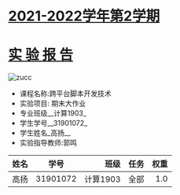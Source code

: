 
# [2021-2022学年第2学期](https://js-sigcc.vercel.app/#/lab/proj.final?id=_2021-2022%e5%ad%a6%e5%b9%b4%e7%ac%ac2%e5%ad%a6%e6%9c%9f)

# [**实 验 报 告**](https://js-sigcc.vercel.app/#/lab/proj.final?id=%e5%ae%9e-%e9%aa%8c-%e6%8a%a5-%e5%91%8a)

![zucc](https://js-sigcc.vercel.app/lab/zucc.png "ZUCC")

* 课程名称:跨平台脚本开发技术
* 实验项目: 期末大作业
* 专业班级__计算1903_
* 学生学号__31901072_
* 学生姓名_高扬__
* 实验指导教师:郭鸣

| 姓名 |   学号   |     班级 | 任务 | 权重 |
| :--- | :------: | -------: | ---: | ---: |
| 高扬 | 31901072 | 计算1903 | 全部 |  1.0 |
